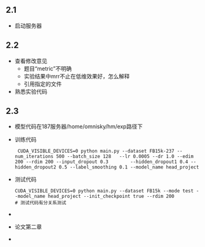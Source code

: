 ## 2.1 

* 启动服务器



## 2.2 

* 查看修改意见
  * 题目“metric”不明确
  * 实验结果中mrr不止在低维效果好，怎么解释
  * 引用指定的文件
* 熟悉实验代码

## 2.3

* 模型代码在187服务器/home/omnisky/hm/exp路径下

* 训练代码

  ```shell
   CUDA_VISIBLE_DEVICES=0 python main.py --dataset FB15k-237 --num_iterations 500 --batch_size 128   --lr 0.0005 --dr 1.0 --edim 200 --rdim 200 --input_dropout 0.3        --hidden_dropout1 0.4 --hidden_dropout2 0.5 --label_smoothing 0.1 --model_name head_project
  ```

* 测试代码

  ```shell
  CUDA_VISIBLE_DEVICES=0 python main.py --dataset FB15k --mode test --model_name head_project --init_checkpoint true --rdim 200
  # 测试代码有分关系测试
  ```

* 

* 论文第二章

* 



